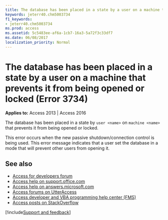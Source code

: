 ```yaml
---
title: The database has been placed in a state by a user on a machine that prevents it from being opened or locked (Error 3734)
keywords: jeterr40.chm5003734
f1_keywords:
- jeterr40.chm5003734
ms.prod: access
ms.assetid: 5c5483ee-af6a-1cb7-16a3-5a72f3c33df7
ms.date: 06/08/2017
localization_priority: Normal
---
```



# The database has been placed in a state by a user on a machine that prevents it from being opened or locked (Error 3734)

**Applies to:** Access 2013 | Access 2016

The database has been placed in a state by `user <name>` on `machine <name>` that prevents it from being opened or locked.

This error occurs when the new passive shutdown/connection control is being used. This error message indicates that a user set the database in a mode that will prevent other users from opening it.

## See also

- [Access for developers forum](https://social.msdn.microsoft.com/Forums/office/home?forum=accessdev)
- [Access help on support.office.com](https://support.office.com/search/results?query=Access)
- [Access help on answers.microsoft.com](https://answers.microsoft.com/)
- [Access forums on UtterAccess](https://www.utteraccess.com/forum/index.php?act=idx)
- [Access developer and VBA programming help center (FMS)](https://www.fmsinc.com/MicrosoftAccess/developer/)
- [Access posts on StackOverflow](https://stackoverflow.com/questions/tagged/ms-access)

[!include[Support and feedback](~/includes/feedback-boilerplate.md)]
